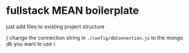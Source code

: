 
# fullstack MEAN boilerplate

just add files to existing project structure

( change the connection string in `./config/dbConnection.js` to the mongo db you want to use )
